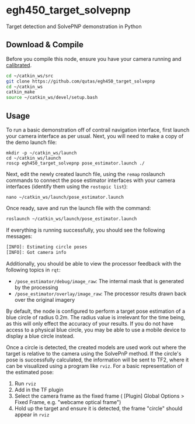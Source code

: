 # egh450_target_solvepnp
Target detection and SolvePNP demonstration in Python

## Download & Compile
Before you compile this node, ensure you have your camera running and [calibrated](http://wiki.ros.org/camera_calibration/Tutorials/MonocularCalibration).

```sh
cd ~/catkin_ws/src
git clone https://github.com/qutas/egh450_target_solvepnp
cd ~/catkin_ws
catkin_make
source ~/catkin_ws/devel/setup.bash
```

## Usage
To run a basic demonstration off of contrail navigation interface, first launch your camera interface as per usual. Next, you will need to make a copy of the demo launch file:
```
mkdir -p ~/catkin_ws/launch
cd ~/catkin_ws/launch
roscp egh450_target_solvepnp pose_estimator.launch ./
```

Next, edit the newly created launch file, using the `remap` roslaunch commands to connect the pose estimator interfaces with your camera interfaces (identify them using the `rostopic list`):
```
nano ~/catkin_ws/launch/pose_estimator.launch
```

Once ready, save and run the launch file with the command:
```sh
roslaunch ~/catkin_ws/launch/pose_estimator.launch
```

If everything is running successfully, you should see the following messages:
```sh
[INFO]: Estimating circle poses
[INFO]: Got camera info
```

Additionally, you should be able to view the processor feedback with the following topics in `rqt`:
- `/pose_estimator/debug/image_raw`: The internal mask that is generated by the processing
- `/pose_estimator/overlay/image_raw`: The processor results drawn back over the original imagery

By default, the node is configured to perform a target pose estimation of a blue circle of radius 0.2m. The radius value is irrelevant for the time being, as this will only effect the accuracy of your results. If you do not have access to a physical blue circle, you may be able to use a mobile device to display a blue circle instead.

Once a circle is detected, the created models are used work out where the target is relative to the camera using the SolvePnP method. If the circle's pose is successfully calculated, the information will be sent to TF2, where it can be visualized using a program like `rviz`. For a basic representation of the estimated pose:
1. Run `rviz`
2. Add in the TF plugin
3. Select the camera frame as the fixed frame ( [Plugin] Global Options > Fixed Frame, e.g. "webcame optical frame")
4. Hold up the target and ensure it is detected, the frame "circle" should appear in `rviz`
